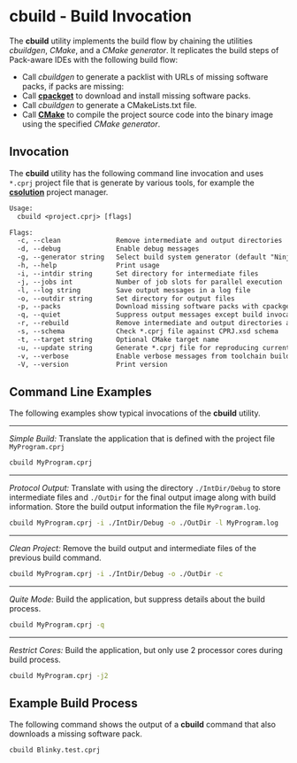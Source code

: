 # cbuild - Build Invocation

The **cbuild** utility implements the build flow by chaining the utilities *cbuildgen*, *CMake*, and a
*CMake generator*. It replicates the build steps of Pack-aware IDEs with the following build flow:

- Call *cbuildgen* to generate a packlist with URLs of missing software packs, if packs are missing:
- Call [**cpackget**](../../cpackget/docs/cpackget.md) to download and install missing software packs.
- Call *cbuildgen* to generate a CMakeLists.txt file.
- Call [**CMake**](https://cmake.org/documentation/) to compile the project source code into the binary image using the
specified *CMake generator*.

## Invocation

The **cbuild** utility has the following command line invocation and uses `*.cprj` project file that is generate by
various tools, for example the [**csolution**](../../projmgr/docs/Manual/Overview.md) project manager.

```txt
Usage:
  cbuild <project.cprj> [flags]

Flags:
  -c, --clean              Remove intermediate and output directories
  -d, --debug              Enable debug messages
  -g, --generator string   Select build system generator (default "Ninja")
  -h, --help               Print usage
  -i, --intdir string      Set directory for intermediate files
  -j, --jobs int           Number of job slots for parallel execution
  -l, --log string         Save output messages in a log file
  -o, --outdir string      Set directory for output files
  -p, --packs              Download missing software packs with cpackget
  -q, --quiet              Suppress output messages except build invocations
  -r, --rebuild            Remove intermediate and output directories and rebuild
  -s, --schema             Check *.cprj file against CPRJ.xsd schema
  -t, --target string      Optional CMake target name
  -u, --update string      Generate *.cprj file for reproducing current build
  -v, --verbose            Enable verbose messages from toolchain builds
  -V, --version            Print version
```

## Command Line Examples

The following examples show typical invocations of the **cbuild** utility.

---

*Simple Build:* Translate the application that is defined with the project file `MyProgram.cprj`

```bash
cbuild MyProgram.cprj 
```

---

*Protocol Output:* Translate with using the directory `./IntDir/Debug` to store intermediate files and `./OutDir` for
the final output image along with build information.  Store the build output information the file `MyProgram.log`.

```bash
cbuild MyProgram.cprj -i ./IntDir/Debug -o ./OutDir -l MyProgram.log
```

---

*Clean Project:* Remove the build output and intermediate files of the previous build command.

```bash
cbuild MyProgram.cprj -i ./IntDir/Debug -o ./OutDir -c
```

---

*Quite Mode:* Build the application, but suppress details about the build process.

```bash
cbuild MyProgram.cprj -q
```

---

*Restrict Cores:* Build the application, but only use 2 processor cores during build process.

```bash
cbuild MyProgram.cprj -j2
```

## Example Build Process

The following command shows the output of a **cbuild** command that also downloads a missing software pack.

```bash
cbuild Blinky.test.cprj
```

